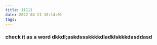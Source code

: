 ```yaml
---
title: 11111
date: 2022-04-21 10:14:01
tags:
---
```

###  check it as a word dkkdl;askdssskkkkdladklskkkdasddasd